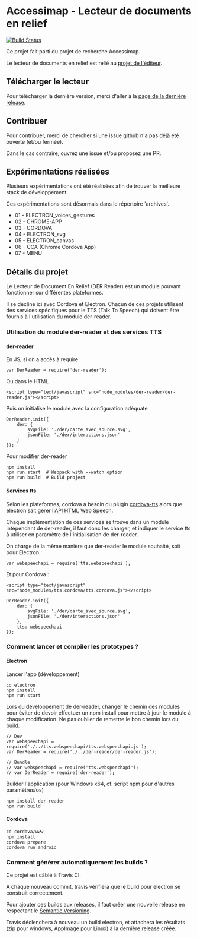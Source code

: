 # Accessimap - Lecteur de documents en relief

[![Build Status](https://travis-ci.org/makinacorpus/accessimap-lecteur-der.svg?branch=master)](https://travis-ci.org/makinacorpus/accessimap-lecteur-der)

Ce projet fait parti du projet de recherche Accessimap.

Le lecteur de documents en relief est relié au [projet de l'éditeur](https://github.com/makinacorpus/accessimap-editeur-der).

## Télécharger le lecteur

Pour télécharger la dernière version, merci d'aller à la [page de la dernière release](https://github.com/makinacorpus/accessimap-lecteur-der/releases/latest).

## Contribuer

Pour contribuer, merci de chercher si une issue github n'a pas déjà été ouverte (et/ou fermée).

Dans le cas contraire, ouvrez une issue et/ou proposez une PR.

## Expérimentations réalisées

Plusieurs expérimentations ont été réalisées afin de trouver la meilleure 
stack de développement.

Ces expérimentations sont désormais dans le répertoire 'archives'.

* 01 - ELECTRON_voices_gestures
* 02 - CHROME-APP
* 03 - CORDOVA
* 04 - ELECTRON_svg
* 05 - ELECTRON_canvas
* 06 - CCA (Chrome Cordova App)
* 07 - MENU

## Détails du projet

Le Lecteur de Document En Relief (DER Reader) est un module pouvant fonctionner sur différentes plateformes.

Il se décline ici avec Cordova et Electron.
Chacun de ces projets utilisent des services spécifiques pour le TTS (Talk To Speech) qui doivent être fournis à l'utilisation du module der-reader.

### Utilisation du module der-reader et des services TTS

#### der-reader

En JS, si on a accès à require

```
var DerReader = require('der-reader');
```
Ou dans le HTML

```
<script type="text/javascript" src="node_modules/der-reader/der-reader.js"></script>
```

Puis on initialise le module avec la configuration adéquate

```
DerReader.init({
    der: {
        svgFile: './der/carte_avec_source.svg',
        jsonFile: './der/interactions.json'
    }
});

```

Pour modifier der-reader

```
npm install
npm run start  # Webpack with --watch option
npm run build  # Build project
```


#### Services tts

Selon les plateformes, cordova a besoin du plugin [cordova-tts](https://github.com/vilic/cordova-plugin-tts) alors que electron sait gérer l'[API HTML Web Speech](https://developer.mozilla.org/en-US/docs/Web/API/Web_Speech_API).

Chaque implémentation de ces services se trouve dans un module intépendant de der-reader, il faut donc les charger, et indiquer le service tts à utiliser en paramètre de l'initialisation de der-reader.

On charge de la même manière que der-reader le module souhaité, soit pour Electron :

```
var webspeechapi = require('tts.webspeechapi');
```

Et pour Cordova :

```
<script type="text/javascript" src="node_modules/tts.cordova/tts.cordova.js"></script>
```


```
DerReader.init({
    der: {
        svgFile: './der/carte_avec_source.svg',
        jsonFile: './der/interactions.json'
    },
    tts: webspeechapi
});
```


### Comment lancer et compiler les prototypes ?

#### Electron

Lancer l'app (développement)

```
cd electron
npm install
npm run start
```

Lors du développement de der-reader, changer le chemin des modules pour éviter de devoir effectuer un npm install pour mettre à jour le module à chaque modification.
Ne pas oublier de remettre le bon chemin lors du build.

```
// Dev
var webspeechapi = require('./../tts.webspeechapi/tts.webspeechapi.js');
var DerReader = require('./../der-reader/der-reader.js');

// Bundle
// var webspeechapi = require('tts.webspeechapi');
// var DerReader = require('der-reader');
```

Builder l'application (pour Windows x64, cf. script npm pour d'autres paramètres/os)

```
npm install der-reader
npm run build
```


#### Cordova

```
cd cordova/www
npm install
cordova prepare
cordova run android
```

### Comment générer automatiquement les builds ?

Ce projet est câblé à Travis CI.

A chaque nouveau commit, travis vérifiera que le build pour electron se construit correctement.

Pour ajouter ces builds aux releases, il faut créer une nouvelle release en respectant le [Semantic Versioning](http://semver.org/).

Travis déclenchera à nouveau un build electron, et attachera les résultats (zip pour windows, AppImage pour Linux) à la dernière release créée.

